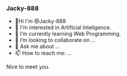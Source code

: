 ### Jacky-888

- 🌱Hi I'm @Jacky-888
- 👯 I'm interested in Artificial Inteligence.
- 🌱 I’m currently learning Web Programming.
- 👯 I’m looking to collaborate on ...
- 💬 Ask me about ...
- 📫 How to reach me: ...

Nice to meet you.


